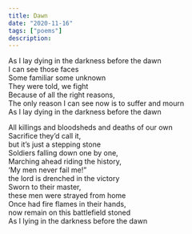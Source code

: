 ```yaml
---
title: Dawn
date: "2020-11-16"
tags: ["poems"]
description:
---
```

As I lay dying in the darkness before the dawn </br>
I can see those faces</br>
Some familiar some unknown</br>
They were told, we fight</br>
Because of all the right reasons,</br>
The only reason I can see now is to suffer and mourn</br>
As I lay dying in the darkness before the dawn</br>
 
All killings and bloodsheds and deaths of our own</br>
Sacrifice they’d call it,</br>
but it’s just a stepping stone</br>
Soldiers falling down one by one,</br>
Marching ahead riding the history,</br>
‘My men never fail me!”</br>
the lord is drenched in the victory</br>
Sworn to their master,</br>
these men were strayed from home</br>
Once had fire flames in their hands,</br>
now remain on this battlefield stoned</br>
As I lying in the darkness before the dawn</br>
